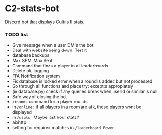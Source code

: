 # C2-stats-bot

Discord bot that displays Cultris II stats.

### TODO list

- Give message when a user DM's the bot   
- Deal with website being down. Test it
- database backups
- Max SPM, Max Sent
- Command that finds a player in all leaderboards
- Delete old logging
- FFA Notification system
- Fix database is locked error when a round is added but not processed
- Go through all functions and place try: except:s appropiately
- (in database.py) check if any queries break when userId or similar is null
- Safe way of closing the bot
- `/rounds` command for a player rounds
- in `/online` : if all players in a room are afk, these players wont be displayed
- in `/stats` : Maybe last hour stats?
- aiohttp 
- setting for required matches in `/leaderboard Power`